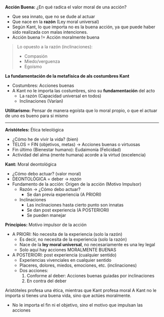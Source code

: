 **Acción Buena:** ¿En qué radica el valor moral de una acción?
+ Que sea innato, que no se dude al actuar
+ Que nace en la **razón** (Ley moral universal)
+ Según Kant, lo que importa no es la buena acción, ya que puede haber sido realizada con malas intenciones.
+ Acción buena != Acción moralmente buena

> Lo opuesto a la razón (inclinaciones):
>+ Compasión
>+ Miedo/verguenza
>+ Egoísmo

**La fundamentación de la metafísica de als costumbres Kant**
+ Costumbres: Acciones buenas
+ A Kant no le importa las costumbres, sino su **fundamentación** del acto
	+ La razón (Capacidad universal en todos)
	+ Inclinaciones (Varían)

**Utilitarismo:** Pensar de manera egoísta que lo moral propio, o que el actuar de uno es bueno para si mismo

___________________

**Aristóteles:** Ética teleológica
+ ¿Cómo he de vivir la vida? (bien)
+ TELOS = FIN (objetivos, metas) -> Acciones buenas o virtuosas
+ Fin último (Bienestar humano): Eudaimonía (Felicidad)
+ Actividad del alma (mente humana) acorde a la virtud (excelencia) 

**Kant:** Moral deontológica
+ ¿Cómo debo actuar? (valor moral)
+ DEONTOLÓGICA = deber -> *razón*
+ Fundamento de la acción: Origen de la acción (Motivo Impulsor)
	+ Razón -> ¿Cómo debo actuar?
		+ Se dan previa experiencia (A PRIORI)
	+ Inclinaciones 
		+ Las inclinaciones hasta cierto punto son innatas
		+ Se dan post experiencia (A POSTERIORI)
		+ Se pueden manejar

**Principios:** Motivo impulsor de la acción
+ A PRIORI: No necesita de la experiencia (solo la razón)
	+ Es decir, no necesita de la experiencia (solo la razón)
	+ Nace de la **ley moral universal**, no necesariamente es una ley legal
	+ Solo aquí hay acciones MORALMENTE BUENAS
+ A POSTERIORI: post experiencia (cualquier sentido)
	+ Experiencias vivenciales en cualquier sentido
	+ Placeres, dolores, miedos, emociones, etc. (inclinaciones)
	+ Dos acciones:
		1. Conforme al deber: Acciones buenas guiadas por inclinaciones
		2. En contra del deber

Aristóteles profesa una ética, mientras que Kant profesa moral
A Kant no le importa si tienes una buena vida, sino que actúes moralmente. 
+ No le importa el fin ni el objetivo, sino el motivo que impulsan las acciones